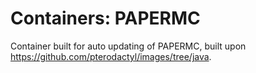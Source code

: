 # Containers: PAPERMC
Container built for auto updating of PAPERMC, built upon https://github.com/pterodactyl/images/tree/java.
